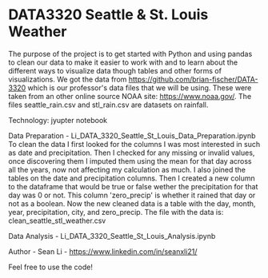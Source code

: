 # DATA3320 Seattle & St. Louis Weather
The purpose of the project is to get started with Python and using pandas to clean our data to make it easier to work with
and to learn about the different ways to visualize data though tables and other forms of visualizations.
We got the data from https://github.com/brian-fischer/DATA-3320 which is our professor's data files that we will be using.
These were taken from an other online source NOAA site: https://www.noaa.gov/. The files seattle_rain.csv and stl_rain.csv are datasets on rainfall.  

Technology: jyupter notebook  

Data Preparation - Li_DATA_3320_Seattle_St_Louis_Data_Preparation.ipynb  
To clean the data I first looked for the columns I was most interested in such as date and precipitation.
Then I checked for any missing or invalid values, once discovering them I imputed them using the mean for that
day across all the years, now not affecting my calculation as much. I also joined the tables on the date and precipitation
columns. Then I created a new column to the dataframe that would be true or false wether the precipitation for that day was
0 or not. This column 'zero_precip' is whether it rained that day or not as a boolean. Now the new cleaned data is a table with the day, month, year, precipitation, city, and zero_precip. The file with the data is: clean_seattle_stl_weather.csv

Data Analysis - Li_DATA_3320_Seattle_St_Louis_Analysis.ipynb  

Author - Sean Li - https://www.linkedin.com/in/seanxli21/  

Feel free to use the code!

